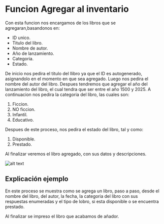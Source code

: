 # Funcion Agregar al inventario

Con esta funcion nos encargamos de los libros que se agregaran,basandonos en:

- ID unico.
- Titulo del libro.
- Nombre de autor.
- Año de lanzamiento.
- Categoria.
- Estado.

De inicio nos pedira el titulo del llibro ya que el ID es autogenerado, asignandolo en el momento en que sea agregado.
Luego nos pedira el nombre del autor del libro.
Despues tendremos que agregar el año del lanzamiento del libro, el cual tendra que ser entre el año 1500 y 2025.
A continuacion nos pedira la categoria del libro, las cuales son:

1. Ficcion.
2. NO ficcion.
3. Infantil.
4. Educativo.

Despues de este proceso, nos pedira el estado del libro, tal y como:

1. Disponible.
2. Prestado.

Al finalizar veremos el libro agregado, con sus datos y descripciones.

![alt text](image.png)

## Explicación ejemplo

En este proceso se muestra como se agrega un libro, paso a paso, desde el nombre del libro, del autor, la fecha, la categoria del libro con sus respuestas enumeradas y el tipo de lobro, si esta disponible o se encuentra prestado.

Al finalizar se impreso el libro que acabamos de añador.
